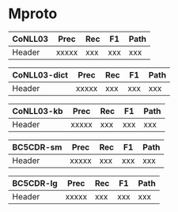 # Mproto

| CoNLL03     | Prec        | Rec         | F1          | Path        |
| ----------- | ----------- | ----------- | ----------- | ----------- |
| Header      | xxxxx | xxx | xxx | xxx |


| CoNLL03-dict| Prec        | Rec         | F1          | Path        |
| ----------- | ----------- | ----------- | ----------- | ----------- |
| Header      | xxxxx | xxx | xxx | xxx |


| CoNLL03-kb  | Prec        | Rec         | F1          | Path        |
| ----------- | ----------- | ----------- | ----------- | ----------- |
| Header      | xxxxx | xxx | xxx | xxx |


| BC5CDR-sm   | Prec        | Rec         | F1          | Path        |
| ----------- | ----------- | ----------- | ----------- | ----------- |
| Header      | xxxxx | xxx | xxx | xxx |


| BC5CDR-lg   | Prec        | Rec         | F1          | Path        |
| ----------- | ----------- | ----------- | ----------- | ----------- |
| Header      | xxxxx | xxx | xxx | xxx |